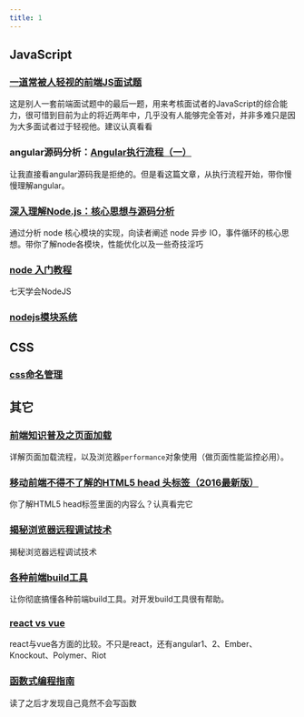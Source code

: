 ```yaml
---
title: 1
---
```


## JavaScript

### [一道常被人轻视的前端JS面试题](http://www.cnblogs.com/xxcanghai/p/5189353.html)

这是别人一套前端面试题中的最后一题，用来考核面试者的JavaScript的综合能力，很可惜到目前为止的将近两年中，几乎没有人能够完全答对，并非多难只是因为大多面试者过于轻视他。建议认真看看

### angular源码分析：[Angular执行流程（一）](http://www.aliued.com/?p=3176)

让我直接看angular源码我是拒绝的。但是看这篇文章，从执行流程开始，带你慢慢理解angular。

### [深入理解Node.js：核心思想与源码分析](https://github.com/yjhjstz/deep-into-node)

通过分析 node 核心模块的实现，向读者阐述 node 异步 IO，事件循环的核心思想。带你了解node各模块，性能优化以及一些奇技淫巧

### [node 入门教程](http://www.lvtao.net/content/book/node.js.htm)

七天学会NodeJS

### [nodejs模块系统](https://blog.risingstack.com/node-js-at-scale-module-system-commonjs-require/)

## CSS

### [css命名管理](http://shuiyi.io/#!/article/33)

## 其它

### [前端知识普及之页面加载](https://mp.weixin.qq.com/s?__biz=MzA5NTM2MTEzNw==&mid=2736710721&idx=2&sn=2e434d59905ab1cc0aeaaf705a95da9f&chksm=b6aac55f81dd4c492b271cbee13f4c1e923a03237f8ac2e817f1d1c27dcbeb4f847acf672a6d&scene=0&key=c3acc508db720376dcb27984e97740d1b1ff0e696d13de4c42779b3099f4e080ee5f21cca3c1e8ebd9d48995ba400dc1&ascene=0&uin=MzI1MjQ2MDE1&devicetype=iMac+MacBookPro12%2C1+OSX+OSX+10.12+build(16A323)&version=12000410&nettype=WIFI&fontScale=100&pass_ticket=sWbkUpAzeRqC4xs4rx2LMn%2BUXIPOqgD%2BnH9bvreFzZy3QBI2XQBJbgkQ4yGP%2Bm4N)

详解页面加载流程，以及浏览器`performance`对象使用（做页面性能监控必用）。

### [移动前端不得不了解的HTML5 head 头标签（2016最新版）](http://www.css88.com/archives/6410)

你了解HTML5 head标签里面的内容么？认真看完它

### [揭秘浏览器远程调试技术](http://taobaofed.org/blog/2016/10/19/chrome-remote-debugging-technics/)

揭秘浏览器远程调试技术

### [各种前端build工具](https://www.sdk.cn/news/5412)

让你彻底搞懂各种前端build工具。对开发build工具很有帮助。

### [react vs vue](https://vuefe.cn/guide/comparison.html#React)

react与vue各方面的比较。不只是react，还有angular1、2、Ember、Knockout、Polymer、Riot

### [函数式编程指南](https://llh911001.gitbooks.io/mostly-adequate-guide-chinese/content/ch1.html)

读了之后才发现自己竟然不会写函数
